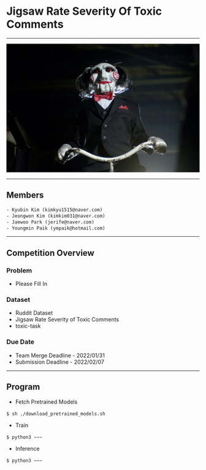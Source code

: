 # Jigsaw Rate Severity Of Toxic Comments
---
<p align="center">
  <img src="./images/jigsaw.jpg" width=550>
</p>


---

## Members

```
- Kyubin Kim (kimkyu1515@naver.com)
- Jeongwon Kim (kimkim031@naver.com)
- Jaewoo Park (jerife@naver.com)
- Youngmin Paik (ympaik@hotmail.com)
```

---

## Competition Overview

### Problem
- Please Fill In
### Dataset
- Ruddit Dataset
- Jigsaw Rate Severity of Toxic Comments
- toxic-task
### Due Date
- Team Merge Deadline - 2022/01/31
- Submission Deadline - 2022/02/07

---

## Program

- Fetch Pretrained Models
```shell
$ sh ./download_pretrained_models.sh
```

- Train
```shell
$ python3 ~~~
```
- Inference
```shell
$ python3 ~~~
```